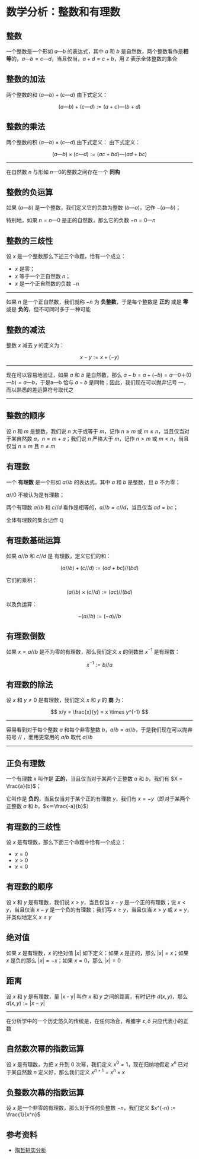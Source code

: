 # 数学分析：整数和有理数

[annotation]: <id> (ab2c0e8c-c884-464b-9c9d-bd5f8f00f922)
[annotation]: <status> (public)
[annotation]: <create_time> (2020-03-24 16:44:10)
[annotation]: <category> (数学理论)
[annotation]: <comments> (false)
[annotation]: <topic> (数学分析)
[annotation]: <index> (202)
[annotation]: <url> (http://blog.ccyg.studio/article/ab2c0e8c-c884-464b-9c9d-bd5f8f00f922)

<input class='mathjax align' value='left' type='hidden'/>

## 整数

一个整数是一个形如 $a — b$ 的表达式，其中 $a$ 和 $b$ 是自然数，两个整数看作是**相等**的，$a — b = c — d$，当且仅当，$a+d=c+b$，用 $\mathbb{Z}$ 表示全体整数的集合

## 整数的加法

两个整数的和 $(a—b) + (c—d)$ 由下式定义：

$$
(a—b) + (c—d) := (a+ c)—(b+ d)
$$

## 整数的乘法

两个整数的积 $(a—b) \times (c—d)$ 由下式定义：
由下式定义：

$$
(a—b) \times (c—d) := (ac+ bd) — (ad+ bc)
$$

---

在自然数 $n$ 与形如 $n—0$的整数之间存在一个 **同构**

## 整数的负运算

如果 $(a—b)$ 是一个整数，我们定义它的负数为整数 $(b—a)$，记作 $-(a—b)$；

特别地，如果 $n=n—0$ 是正的自然数，那么它的负数 $-n=0—n$

## 整数的三歧性

设 $x$ 是一个整数那么下述三个命题，恰有一个成立：

- $x$ 是零；
- $x$ 等于一个正自然数 $n$；
- $x$ 是一个正自然数的负数 $-n$

---

如果 $n$ 是一个正自然数，我们就称 $-n$ 为 **负整数**，于是每个整数是 **正的** 或是 **零** 或是 **负的**，但不可同时多于一种可能

## 整数的减法

整数 $x$ 减去 $y$ 的定义为：

$$
x-y:=x+(-y)
$$

---

现在可以容易地验证，如果 $a$ 和 $b$ 是自然数，那么 $a - b =a+ (-b) = a — 0＋ (0—b) = a — b$，于是a—b 恰与 $a-b$ 是同物；因此，我们现在可以抛弃记号 $—$，而以熟悉的差运算符号取代之

---

## 整数的顺序

设 $n$ 和 $m$ 是整数，我们说 $n$ 大于或等于 $m$，记作 $n \geqslant m$ 或 $m \leqslant n$，当且仅当对于某自然数 $a$，$n=m+a$；我们说 $n$ 严格大于 $m$，记作 $n>m$ 或 $m<n$，当且仅当 $n\geqslant m$ 且 $n \neq m$

## 有理数

一个 **有理数** 是一个形如 $a//b$ 的表达式，其中 $a$ 和 $b$ 是整数，且 $b$ 不为零；

$a//0$ 不被认为是有理数；

两个有理数 $a//b$ 和 $c//d$ 看作是相等的，$a//b=c//d$，当且仅当 $ad= bc$；

全体有理数的集合记作 $\mathbb{Q}$

## 有理数基础运算

如果 $a//b$ 和 $c//d$ 是 有理数，定义它们的和：

$$
(a//b) + (c//d) := (ad+bc)//(bd)
$$

它们的乘积：

$$
(a//b) \times (c//d) := (ac)/ /(bd)
$$

以及负运算：

$$
-(a//b) := (-a)//b
$$

## 有理数倒数

如果 $x = a//b$ 是不为零的有理数，那么我们定义 $x$ 的倒数出 $x^{-1}$ 是有理数：

$$
x^{-1} :=b//a
$$

## 有理数的除法

设 $x$ 和 $y \neq 0$ 是有理数，我们定义 $x$ 和 $y$ 的 **商** 为：

$$
x/y = \frac{x}{y} = x \times y^{-1}
$$

---

容易看到对于每个整数 $a$ 和每个非零整数 $b$，$a/b= a//b$，于是我们现在可以抛弃符号 $//$ ，而用更常用的 $a/b$ 取代 $a//b$

---

## 正负有理数

一个有理数 $x$ 叫作是 **正的**，当且仅当对于某两个正整数 $a$ 和 $b$，我们有 $X = \frac{a}{b}$；

它叫作是 **负的**，当且仅当对于某个正的有理数 $y$，我们有 $x= -y$（即对于某两个正整数 $a$ 和 $b$，$x＝\frac{-a}{b}$）

## 有理数的三歧性

设 $x$ 是有理数，那么下面三个命题中恰有一个成立：

- $x = 0$
- $x > 0$
- $x < 0$

## 有理数的顺序

设 $x$ 和 $y$ 是有理数，我们说 $x>y$，当且仅当 $x-y$ 是一个正的有理数；说 $x<y$，当且仅当 $x-y$ 是一个负的有理数；我们写 $x \geqslant y$，当且仅当 $x>y$ 或 $x=y$，并类似地定义 $x \leqslant y$

## 绝对值

如果 $x$ 是有理数，$x$ 的绝对值 $|x|$ 如下定义：如果 $x$ 是正的，那么 $|x| = x$；如果 $x$ 是负的那么 $|x| = -x$；如果 $x=0$，那么 $|x| = 0$

## 距离

设 $x$ 和 $y$ 是有理数，量 |x - y| 叫作 $x$ 和 $y$ 之间的距离，有时记作 $d(x,y)$，那么 $d(x,y) :=|x-y|$

---

在分析学中的一个历史悠久的传统是，在任何场合，希腊字 $\varepsilon, \delta$ 只应代表小的正数

## 自然数次幂的指数运算

设 $x$ 是有理数，为把 $x$ 升到 $0$ 次幂，我们定义 $x^0=1$，现在归纳地假定 $x^n$ 已对于某自然数 $n$ 定义好，那么我们定义 $x^{n+1} = x^n \times x$

## 负整数次幕的指数运算

设 $x$ 是一个非零的有理数，那么对于任何负整数 $-n$，我们定义 $x^{-n} := \frac{1}{x^n}$

## 

## 参考资料

- [陶哲轩实分析](https://book.douban.com/subject/3235486/)